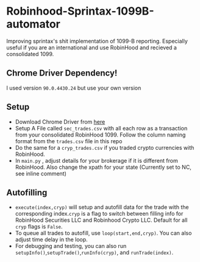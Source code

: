 # Robinhood-Sprintax-1099B-automator
Improving sprintax's shit implementation of 1099-B reporting. Especially useful if you are an international and use RobinHood and recieved a consolidated 1099.


## Chrome Driver Dependency!
I used version `90.0.4430.24` but use your own version

## Setup
- Download Chrome Driver from [here](https://sites.google.com/a/chromium.org/chromedriver/downloads)
- Setup A File called `sec_trades.csv` with all each row as a transaction from your consolidated RobinHood 1099. Follow the column naming format from the `trades.csv` file in this repo
- Do the same for a `cryp_trades.csv` if you traded crypto currencies with RobinHood.
- In `main.py` , adjust details for your brokerage if it is different from RobinHood. Also change the xpath for your state (Currently set to NC, see inline comment)

## Autofilling
- `execute(index,cryp)` will setup and autofill data for the trade with the corresponding index.`cryp` is a flag to switch between filling info for RobinHood Securities LLC and Robinhood Crypto LLC. Default for all `cryp` flags is `False`.
- To queue all trades to autofill, use `loop(start,end,cryp)`. You can also adjust time delay in the loop. 
- For debugging and testing, you can also run `setupInfo()`,`setupTrade()`,`runInfo(cryp)`, and `runTrade(index)`.

